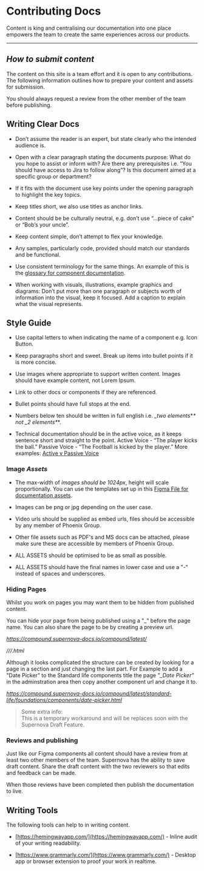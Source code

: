 
# Contributing Docs

Content is king and centralising our documentation into one place empowers the team to create the same experiences across our products.

---

## *How to submit content*

The content on this site is a team effort and it is open to any contributions. The following information outlines how to prepare your content and assets for submission.

You should always request a review from the other member of the team before publishing.

## Writing Clear Docs

- Don’t assume the reader is an expert, but state clearly who the intended audience is.

- Open with a clear paragraph stating the documents purpose:
What do you hope to assist or inform with?
Are there any prerequisites i.e. “You should have access to Jira to follow along”?
Is this document aimed at a specific group or department?

- If it fits with the document use key points under the opening paragraph to highlight the key topics.

- Keep titles short, we also use titles as anchor links.

- Content should be be culturally neutral, e.g. don’t use “...piece of cake” or “Bob’s your uncle”.

- Keep content simple, don’t attempt to flex your knowledge.

- Any samples, particularly code, provided should match our standards and be functional.

- Use consistent terminology for the same things. An example of this is the [glossary for component documentation](https://www.notion.so/Components-Ignore-8943747d060e45dc93f4e23ba3f91235).

- When working with visuals, illustrations, example graphics and diagrams:
Don’t put more than one paragraph or subjects worth of information into the visual, keep it focused.
Add a caption to explain what the visual represents.

## Style Guide

- Use capital letters to when indicating the name of a component e.g. Icon Button.

- Keep paragraphs short and sweet. Break up items into bullet points if it is more concise.

- Use images where appropriate to support written content. Images should have example content, not Lorem Ipsum.

- Link to other docs or components if they are referenced.

- Bullet points should have full stops at the end.

- Numbers below ten should be written in full english i.e. *_two elements**_* not *_2 elements**_*.

- Technical documentation should be in the active voice, as it keeps sentence short and straight to the point.
Active Voice - “The player kicks the ball.”
Passive Voice - “The Football is kicked by the player.”
More examples: [Active v Passive Voice](https://www.grammarly.com/blog/active-vs-passive-voice/)

### Image *Assets*

- The max-width of *images should be 1024px*, height will scale proportionally. You can use the templates set up in this [Figma File for documentation assets](https://www.figma.com/file/FfZO9M5VBB9P60v6r2mqcU/?node-id=0%3A1).

- Images can be png or jpg depending on the user case.

- Video urls should be supplied as embed urls, files should be accessible by any member of Phoenix Group.

- Other file assets such as PDF's and MS docs can be attached, please make sure these are accessible by members of Phoenix Group.

- ALL ASSETS should be optimised to be as small as possible.

- ALL ASSETS should have the final names in lower case and use a "-" instead of spaces and underscores.

### Hiding Pages

Whilst you work on pages you may want them to be hidden from published content.

You can hide your page from being published using a "_" before the page name. You can also share the page to be by creating a preview url. 

*https://compound.supernova-docs.io/compound/latest/<section>/<group>/<page>/<page>.html*

Although it looks complicated the structure can be created by looking for a page in a section and just changing the last part. For Example to add a "Date Picker" to the Standard life components title the page *"_Date Picker"* in the adminstration area then copy another component url and change it to.

*https://compound.supernova-docs.io/compound/latest/standard-life/foundations/components/date-picker.html*

> Some extra info:  
> This is a temporary workaround and will be replaces soon with the Supernova Draft Feature.

### Reviews and publishing

Just like our Figma components all content should have a review from at least two other members of the team. Supernova has the ability to save draft content. Share the draft content with the two reviewers so that edits and feedback can be made.

When those reviews have been completed then publish the documentation to live.

## Writing Tools

The following tools can help to in writing content.

- [https://hemingwayapp.com/](https://hemingwayapp.com/) - Inline audit of your writing readability.

- [https://www.grammarly.com/](https://www.grammarly.com/) - Desktop app or browser extension to proof your work in realtime.